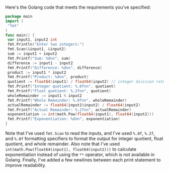 Here's the Golang code that meets the requirements you've specified:
```go
package main
import (
 "fmt"
)
func main() {
 var input1, input2 int
 fmt.Println("Enter two integers:")
 fmt.Scan(&input1, &input2)
 sum := input1 + input2
 fmt.Printf("Sum: %dnn", sum)
 difference := input1 - input2
 fmt.Printf("Difference: %dnn", difference)
 product := input1 * input2
 fmt.Printf("Product: %dnn", product)
 quotient := float64(input1) / float64(input2) // integer division returns a float
 fmt.Printf("Integer quotient: %.0fnn", quotient)
 fmt.Printf("Float quotient: %.2fnn", quotient)
 wholeRemainder := input1 % input2
 fmt.Printf("Whole Remainder: %.0fnn", wholeRemainder)
 actualRemainder := float64(input1%input2) / float64(input2)
 fmt.Printf("Actual Remainder: %.2fnn", actualRemainder)
 exponentiation := int(math.Pow(float64(input1), float64(input2)))
 fmt.Printf("Exponentiation: %dnn", exponentiation)
}
```
Note that I've used `fmt.Scan` to read the inputs, and I've used `%.0f`, `%.2f`, and `%.0f` formatting specifiers to format the output for integer quotient, float quotient, and whole remainder. 
Also note that I've used `int(math.Pow(float64(input1), float64(input2)))` to calculate exponentiation instead of using the `**` operator, which is not available in Golang. 
Finally, I've added a few newlines between each print statement to improve readability.


